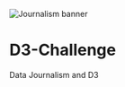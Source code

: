 ![Journalism banner](https://www.york.ac.uk/media/studenthome/workandvolunteering/images/720px/jobsectorimages/JournalismPublishing.jpg)
# D3-Challenge
Data Journalism and D3
